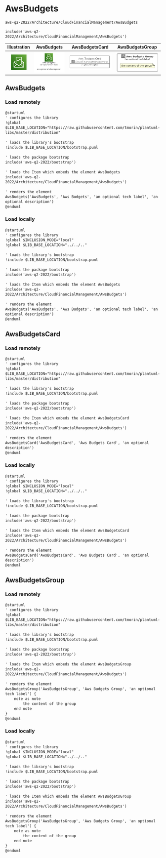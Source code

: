 # AwsBudgets


```text
aws-q2-2022/Architecture/CloudFinancialManagement/AwsBudgets
```

```text
include('aws-q2-2022/Architecture/CloudFinancialManagement/AwsBudgets')
```



| Illustration | AwsBudgets | AwsBudgetsCard | AwsBudgetsGroup |
| :---: | :---: | :---: | :---: |
| ![illustration for Illustration](../../../aws-q2-2022/Architecture/CloudFinancialManagement/AwsBudgets.png) | ![illustration for AwsBudgets](../../../aws-q2-2022/Architecture/CloudFinancialManagement/AwsBudgets.Local.png) | ![illustration for AwsBudgetsCard](../../../aws-q2-2022/Architecture/CloudFinancialManagement/AwsBudgetsCard.Local.png) | ![illustration for AwsBudgetsGroup](../../../aws-q2-2022/Architecture/CloudFinancialManagement/AwsBudgetsGroup.Local.png) |




## AwsBudgets

### Load remotely
```plantuml
@startuml
' configures the library
!global $LIB_BASE_LOCATION="https://raw.githubusercontent.com/tmorin/plantuml-libs/master/distribution"

' loads the library's bootstrap
!include $LIB_BASE_LOCATION/bootstrap.puml

' loads the package bootstrap
include('aws-q2-2022/bootstrap')

' loads the Item which embeds the element AwsBudgets
include('aws-q2-2022/Architecture/CloudFinancialManagement/AwsBudgets')

' renders the element
AwsBudgets('AwsBudgets', 'Aws Budgets', 'an optional tech label', 'an optional description')
@enduml
```

### Load locally
```plantuml
@startuml
' configures the library
!global $INCLUSION_MODE="local"
!global $LIB_BASE_LOCATION="../../.."

' loads the library's bootstrap
!include $LIB_BASE_LOCATION/bootstrap.puml

' loads the package bootstrap
include('aws-q2-2022/bootstrap')

' loads the Item which embeds the element AwsBudgets
include('aws-q2-2022/Architecture/CloudFinancialManagement/AwsBudgets')

' renders the element
AwsBudgets('AwsBudgets', 'Aws Budgets', 'an optional tech label', 'an optional description')
@enduml
```

## AwsBudgetsCard

### Load remotely
```plantuml
@startuml
' configures the library
!global $LIB_BASE_LOCATION="https://raw.githubusercontent.com/tmorin/plantuml-libs/master/distribution"

' loads the library's bootstrap
!include $LIB_BASE_LOCATION/bootstrap.puml

' loads the package bootstrap
include('aws-q2-2022/bootstrap')

' loads the Item which embeds the element AwsBudgetsCard
include('aws-q2-2022/Architecture/CloudFinancialManagement/AwsBudgets')

' renders the element
AwsBudgetsCard('AwsBudgetsCard', 'Aws Budgets Card', 'an optional description')
@enduml
```

### Load locally
```plantuml
@startuml
' configures the library
!global $INCLUSION_MODE="local"
!global $LIB_BASE_LOCATION="../../.."

' loads the library's bootstrap
!include $LIB_BASE_LOCATION/bootstrap.puml

' loads the package bootstrap
include('aws-q2-2022/bootstrap')

' loads the Item which embeds the element AwsBudgetsCard
include('aws-q2-2022/Architecture/CloudFinancialManagement/AwsBudgets')

' renders the element
AwsBudgetsCard('AwsBudgetsCard', 'Aws Budgets Card', 'an optional description')
@enduml
```

## AwsBudgetsGroup

### Load remotely
```plantuml
@startuml
' configures the library
!global $LIB_BASE_LOCATION="https://raw.githubusercontent.com/tmorin/plantuml-libs/master/distribution"

' loads the library's bootstrap
!include $LIB_BASE_LOCATION/bootstrap.puml

' loads the package bootstrap
include('aws-q2-2022/bootstrap')

' loads the Item which embeds the element AwsBudgetsGroup
include('aws-q2-2022/Architecture/CloudFinancialManagement/AwsBudgets')

' renders the element
AwsBudgetsGroup('AwsBudgetsGroup', 'Aws Budgets Group', 'an optional tech label') {
    note as note
        the content of the group
    end note
}
@enduml
```

### Load locally
```plantuml
@startuml
' configures the library
!global $INCLUSION_MODE="local"
!global $LIB_BASE_LOCATION="../../.."

' loads the library's bootstrap
!include $LIB_BASE_LOCATION/bootstrap.puml

' loads the package bootstrap
include('aws-q2-2022/bootstrap')

' loads the Item which embeds the element AwsBudgetsGroup
include('aws-q2-2022/Architecture/CloudFinancialManagement/AwsBudgets')

' renders the element
AwsBudgetsGroup('AwsBudgetsGroup', 'Aws Budgets Group', 'an optional tech label') {
    note as note
        the content of the group
    end note
}
@enduml
```


